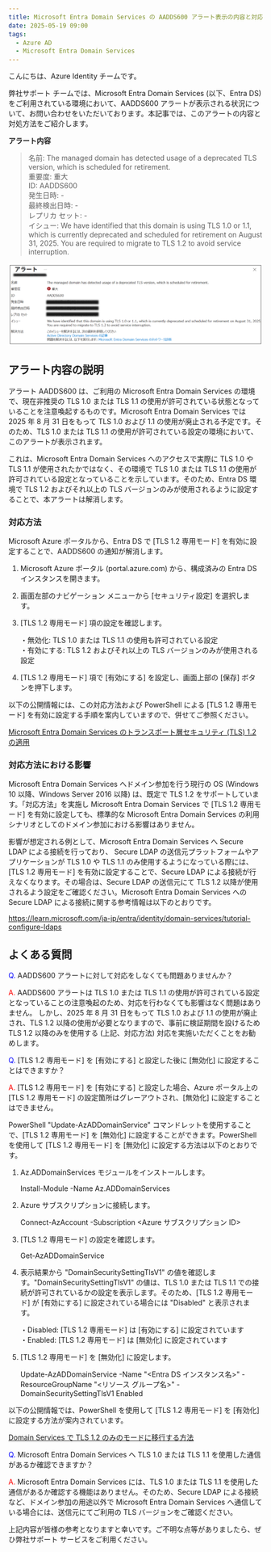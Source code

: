 ```yaml
---
title: Microsoft Entra Domain Services の AADDS600 アラート表示の内容と対応方法
date: 2025-05-19 09:00
tags:
  - Azure AD
  - Microsoft Entra Domain Services
---
```



こんにちは、Azure Identity チームです。

弊社サポート チームでは、Microsoft Entra Domain Services (以下、Entra DS) をご利用されている環境において、AADDS600 アラートが表示される状況について、お問い合わせをいただいております。本記事では、このアラートの内容と対処方法をご紹介します。

**アラート内容**

> 名前: The managed domain has detected usage of a deprecated TLS version, which is scheduled for retirement.  
> 重要度: 重大  
> ID: AADDS600  
> 発生日時: -  
> 最終検出日時: -  
> レプリカ セット: -  
> イシュー: We have identified that this domain is using TLS 1.0 or 1.1, which is currently deprecated and scheduled for retirement on August 31, 2025. You are required to migrate to TLS 1.2 to avoid service interruption.

![](entrads-aadds600/entrads-aadds600.png)

## アラート内容の説明

アラート AADDS600 は、ご利用の Microsoft Entra Domain Services の環境で、現在非推奨の TLS 1.0 または TLS 1.1 の使用が許可されている状態となっていることを注意喚起するものです。Microsoft Entra Domain Services では 2025 年 8 月 31 日をもって TLS 1.0 および 1.1 の使用が廃止される予定です。そのため、TLS 1.0 または TLS 1.1 の使用が許可されている設定の環境において、このアラートが表示されます。

これは、Microsoft Entra Domain Services へのアクセスで実際に TLS 1.0 や TLS 1.1 が使用されたかではなく、その環境で TLS 1.0 または TLS 1.1 の使用が許可されている設定となっていることを示しています。そのため、Entra DS 環境で TLS 1.2 およびそれ以上の TLS バージョンのみが使用されるように設定することで、本アラートは解消します。

### 対応方法

Microsoft Azure ポータルから、Entra DS で [TLS 1.2 専用モード] を有効に設定することで、AADDS600 の通知が解消します。

1. Microsoft Azure ポータル (portal.azure.com) から、構成済みの Entra DS インスタンスを開きます。
2. 画面左部のナビゲーション メニューから [セキュリティ設定] を選択します。
3. [TLS 1.2 専用モード] 項の設定を確認します。

    ・無効化: TLS 1.0 または TLS 1.1 の使用も許可されている設定  
    ・有効にする: TLS 1.2 およびそれ以上の TLS バージョンのみが使用される設定

5. [TLS 1.2 専用モード] 項で [有効にする] を設定し、画面上部の [保存] ボタンを押下します。 

以下の公開情報には、この対応方法および PowerShell による [TLS 1.2 専用モード] を有効に設定する手順を案内していますので、併せてご参照ください。

[Microsoft Entra Domain Services のトランスポート層セキュリティ (TLS) 1.2 の適用](https://learn.microsoft.com/ja-jp/entra/identity/domain-services/reference-domain-services-tls-enforcement#how-to-migrate-to-tls-12-only-mode-in-domain-services)

### 対応方法における影響

Microsoft Entra Domain Services へドメイン参加を行う現行の OS (Windows 10 以降、Windows Server 2016 以降) は、既定で TLS 1.2 をサポートしています。「対応方法」を実施し Microsoft Entra Domain Services で [TLS 1.2 専用モード] を有効に設定しても、標準的な Microsoft Entra Domain Services の利用シナリオとしてのドメイン参加における影響はありません。

影響が想定される例として、Microsoft Entra Domain Services へ Secure LDAP による接続を行っており、 Secure LDAP の送信元プラットフォームやアプリケーションが TLS 1.0 や TLS 1.1 のみ使用するようになっている際には、[TLS 1.2 専用モード] を有効に設定することで、Secure LDAP による接続が行えなくなります。その場合は、Secure LDAP の送信元にて TLS 1.2 以降が使用されるよう設定をご確認ください。Microsoft Entra Domain Services への Secure LDAP による接続に関する参考情報は以下のとおりです。

https://learn.microsoft.com/ja-jp/entra/identity/domain-services/tutorial-configure-ldaps

## よくある質問

<span style="color:blue">Q.</span> AADDS600 アラートに対して対応をしなくても問題ありませんか？

<span style="color:red">A.</span> AADDS600 アラートは TLS 1.0 または TLS 1.1 の使用が許可されている設定となっていることの注意喚起のため、対応を行わなくても影響はなく問題はありません。
しかし、2025 年 8 月 31 日をもって TLS 1.0 および 1.1 の使用が廃止され、TLS 1.2 以降の使用が必要となりますので、事前に検証期間を設けるため TLS 1.2 以降のみを使用する (上記、対応方法) 対応を実施いただくことをお勧めします。

<span style="color:blue">Q.</span> [TLS 1.2 専用モード] を [有効にする] と設定した後に [無効化] に設定することはできますか？

<span style="color:red">A.</span> [TLS 1.2 専用モード] を [有効にする] と設定した場合、Azure ポータル上の [TLS 1.2 専用モード] の設定箇所はグレーアウトされ、[無効化] に設定することはできません。

PowerShell "Update-AzADDomainService" コマンドレットを使用することで、[TLS 1.2 専用モード] を [無効化] に設定することができます。PowerShell を使用して [TLS 1.2 専用モード] を [無効化] に設定する方法は以下のとおりです。 

1. Az.ADDomainServices モジュールをインストールします。

    Install-Module -Name Az.ADDomainServices

2. Azure サブスクリプションに接続します。

    Connect-AzAccount -Subscription <Azure サブスクリプション ID>

3. [TLS 1.2 専用モード] の設定を確認します。

    Get-AzADDomainService

4. 表示結果から "DomainSecuritySettingTlsV1" の値を確認します。"DomainSecuritySettingTlsV1" の値は、TLS 1.0 または TLS 1.1 での接続が許可されているかの設定を表示します。そのため、[TLS 1.2 専用モード] が [有効にする] に設定されている場合には "Disabled" と表示されます。

    ・Disabled: [TLS 1.2 専用モード] は [有効にする] に設定されています  
    ・Enabled: [TLS 1.2 専用モード] は [無効化] に設定されています

5. [TLS 1.2 専用モード] を [無効化] に設定します。

    Update-AzADDomainService -Name "<Entra DS インスタンス名>" -ResourceGroupName "<リソース グループ名>" -DomainSecuritySettingTlsV1 Enabled

以下の公開情報では、PowerShell を使用して [TLS 1.2 専用モード] を [有効化] に設定する方法が案内されています。

[Domain Services で TLS 1.2 のみのモードに移行する方法](https://learn.microsoft.com/ja-jp/entra/identity/domain-services/reference-domain-services-tls-enforcement#how-to-migrate-to-tls-12-only-mode-in-domain-services)

<span style="color:blue">Q.</span> Microsoft Entra Domain Services へ TLS 1.0 または TLS 1.1 を使用した通信があるか確認できますか？

<span style="color:red">A.</span> Microsoft Entra Domain Services には、TLS 1.0 または TLS 1.1 を使用した通信があるか確認する機能はありません。そのため、Secure LDAP による接続など、ドメイン参加の用途以外で Microsoft Entra Domain Services へ通信している場合には、送信元にてご利用の TLS バージョンをご確認ください。

上記内容が皆様の参考となりますと幸いです。ご不明な点等がありましたら、ぜひ弊社サポート サービスをご利用ください。
